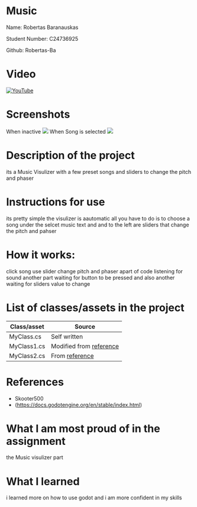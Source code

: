 # Music

Name: Robertas Baranauskas

Student Number: C24736925

Github: Robertas-Ba

# Video

[![YouTube](https://cdn.mos.cms.futurecdn.net/8gzcr6RpGStvZFA2qRt4v6-1200-80.jpg)](https://youtu.be/4_znaMbcrC0)

# Screenshots
When inactive
<img src="https://scontent.fdub6-1.fna.fbcdn.net/v/t39.30808-6/469555157_3408955069412288_7873981186793522831_n.jpg?stp=dst-jpg_s960x960_tt6&_nc_cat=105&ccb=1-7&_nc_sid=127cfc&_nc_ohc=CrS8yhtht_kQ7kNvgHd2qFc&_nc_zt=23&_nc_ht=scontent.fdub6-1.fna&_nc_gid=AjzYOsEl-3jJgsOjD5Dcl_L&oh=00_AYBuWRerywBwNIpYf6otYolbxNgsYpiWQJqoey8V-A8avg&oe=675BB0E3">
When Song is selected
<img src="https://scontent.fdub6-1.fna.fbcdn.net/v/t39.30808-6/469367126_3408955549412240_2433191636746063084_n.jpg?stp=dst-jpg_s960x960_tt6&_nc_cat=104&ccb=1-7&_nc_sid=127cfc&_nc_ohc=Pdd8Y1L_sxQQ7kNvgG_Vvfe&_nc_zt=23&_nc_ht=scontent.fdub6-1.fna&_nc_gid=AVhIl7Ad3w2Tk8YwjEGJaDv&oh=00_AYBVIlzoe_dlkT0IvBlDQD4kXgPUnNHN8we65MW2uq9nwg&oe=675B9775">

# Description of the project
its a Music Visulizer with a few preset songs and sliders to change the pitch and phaser
# Instructions for use
its pretty simple the visulizer is aautomatic all you have to do is to choose a song under the selcet music text and and to the left are sliders that change the pitch and pahser 
# How it works:
click song use slider change pitch and phaser apart of code listening for sound another part waiting for button to be pressed and also another waiting for sliders value to change 

# List of classes/assets in the project

| Class/asset | Source |
|-----------|-----------|
| MyClass.cs | Self written |
| MyClass1.cs | Modified from [reference]() |
| MyClass2.cs | From [reference]() |

# References
* Skooter500
* (https://docs.godotengine.org/en/stable/index.html)

# What I am most proud of in the assignment
the Music visulizer part

# What I learned
i learned more on how to use godot and i am more confident in my skills
